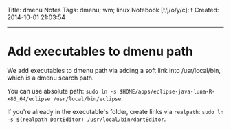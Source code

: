 Title: dmenu Notes
Tags: dmenu; wm; linux
Notebook [t/j/o/y/c]: t
Created: 2014-10-01 21:03:54

------

# Add executables to dmenu path

We add executables to dmenu path via adding a soft link into /usr/local/bin, which is a dmenu search path.

You can use absolute path: `sudo ln -s $HOME/apps/eclipse-java-luna-R-x86_64/eclipse /usr/local/bin/eclipse`.

If you're already in the executable's folder, create links via `realpath`: `sudo ln -s $(realpath DartEditor) /usr/local/bin/dartEditor`.
